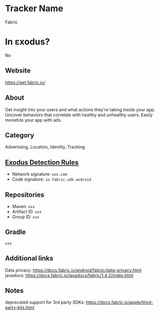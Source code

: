 # Tracker Name
Fabric

# In εxodus?
No

## Website
https://get.fabric.io/

## About
Get insight into your users and what actions they're taking inside your app. Uncover behaviors that correlate with healthy and unhealthy users. Easily monetize your app with ads.


## Category
Advertising, Location, Identity, Tracking

## [Exodus Detection Rules](https://exodus-privacy.eu.org)
*   Network signature: `xxx.com`
*   Code signature: `io.fabric.sdk.android`

## Repositories
*   Maven: `xxx`
*   Artifact ID: `xxx`
*   Group ID: `xxx`

## Gradle
`xxx`

## Additional links
Data privacy: https://docs.fabric.io/android/fabric/data-privacy.html
javadocs: https://docs.fabric.io/javadocs/fabric/1.4.2/index.html

## Notes
deprecated support for 3rd party SDKs: https://docs.fabric.io/apple/third-party-kits.html